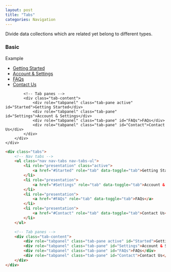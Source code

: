 ```yaml
---
layout: post
title: "Tabs"
categories: Navigation
---
```


Divide data collections which are related yet belong to different types.
### Basic
<div class="panel panel-success">
    <div class="panel-heading">Example</div>
    <div class="panel-body">
        <div class="tabs tabs-container">
            <!-- Nav tabs -->
            <ul class="nav nav-tabs nav-tabs-ul">
                <li role="presentation" class="active">
                    <a href="#Started" role="tab" data-toggle="tab">Getting Started</a>
                </li>
                <li role="presentation">
                    <a href="#Settings" role="tab" data-toggle="tab">Account & Settings</a>
                </li>
                <li role="presentation">
                    <a href="#FAQs" role="tab" data-toggle="tab">FAQs</a>
                </li>
                <li role="presentation">
                    <a href="#Contact" role="tab" data-toggle="tab">Contact Us</a>
                </li>
            </ul>

            <!-- Tab panes -->
            <div class="tab-content">
                <div role="tabpanel" class="tab-pane active" id="Started">Getting Started</div>
                <div role="tabpanel" class="tab-pane" id="Settings">Account & Settings</div>
                <div role="tabpanel" class="tab-pane" id="FAQs">FAQs</div>
                <div role="tabpanel" class="tab-pane" id="Contact">Contact Us</div>
            </div>
        </div>
    </div>
</div>

```html
<div class="tabs">
    <!-- Nav tabs -->
    <ul class="nav nav-tabs nav-tabs-ul">
        <li role="presentation" class="active">
            <a href="#Started" role="tab" data-toggle="tab">Getting Started</a>
        </li>
        <li role="presentation">
            <a href="#Settings" role="tab" data-toggle="tab">Account & Settings</a>
        </li>
        <li role="presentation">
            <a href="#FAQs" role="tab" data-toggle="tab">FAQs</a>
        </li>
        <li role="presentation">
            <a href="#Contact" role="tab" data-toggle="tab">Contact Us</a>
        </li>
    </ul>

    <!-- Tab panes -->
    <div class="tab-content">
        <div role="tabpanel" class="tab-pane active" id="Started">Getting Started</div>
        <div role="tabpanel" class="tab-pane" id="Settings">Account & Settings</div>
        <div role="tabpanel" class="tab-pane" id="FAQs">FAQs</div>
        <div role="tabpanel" class="tab-pane" id="Contact">Contact Us</div>
    </div>
</div>
```